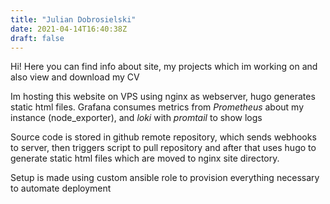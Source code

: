 ```yaml
---
title: "Julian Dobrosielski"
date: 2021-04-14T16:40:38Z
draft: false
---
```

Hi! Here you can find info about site, my projects which im working on and also view and download my CV


Im hosting this website on VPS using nginx as webserver, hugo generates static html files. 
Grafana consumes metrics from *Prometheus* about my instance (node_exporter), and *loki* with *promtail* to show logs


Source code is stored in github remote repository, which sends webhooks to server, then triggers script to pull repository and after that uses hugo to generate static html files which are moved to nginx site directory.

Setup is made using custom ansible role to provision everything necessary to automate deployment